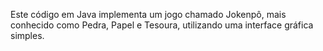 Este código em Java implementa um jogo chamado Jokenpô, mais conhecido como Pedra, Papel e Tesoura, utilizando uma interface gráfica simples.
